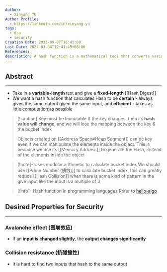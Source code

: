 ```yaml
---
Author:
  - Xinyang YU
Author Profile:
  - https://linkedin.com/in/xinyang-yu
tags:
  - dsa
  - security
Creation Date: 2023-09-07T16:41:00
Last Date: 2024-03-04T12:41:45+08:00
References: 
description: A hash function is a mathematical tool that converts variable-length text inputs into fixed-length outputs (hashes). For efficiency and security, an ideal hash function should be deterministic (consistent), computationally quick, exhibit the avalanche effect (small input changes cause large output changes), and offer strong collision resistance (minimize outputs that are the same).
---
```

## Abstract
---
- Take in a **variable-length** text and give a **fixed-length** [[Hash Digest]]
- We want a hash function that calculates Hash to be **certain** - always gives the same output given the same input, and **efficient** - takes as little computation as possible


>[!caution] Key must be Immutable
> If the key changes, then its **hash value will change**, and we will lose the mapping between the key & the bucket index
> 
> Objects created on [[Address Space#Heap Segment]] can be key even if we can manipulate the elements inside the object. This is because we use its [[Memory Address]] to generate the Hash, instead of the elements inside the object

> [!note]- Uses modular arithmetic to calculate bucket index
> We should use [[Prime Number (质数)]] to calculate bucket index, this can greatly reduce [[Hash Collision]] when there is some kind of pattern in the give input like the input is a multiple of 3


>[!info]- Hash function in programming languages
> Refer to [hello-algo](https://www.hello-algo.com/chapter_hashing/hash_algorithm/#634)

## Desired Properties for Security 
---
### Avalanche effect (雪崩效应)
- If an **input is changed slightly**, the **output changes significantly**

### Collision resistance (抗碰撞性)
- It is hard to find two inputs that hash to the same output